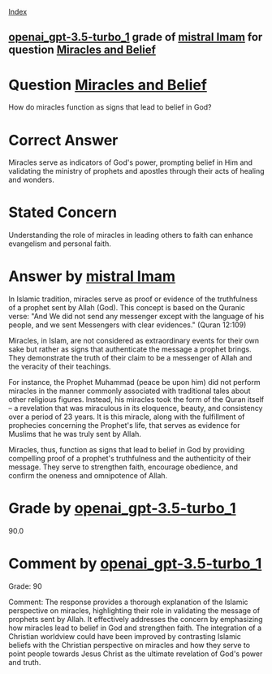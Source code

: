 
[Index](../../../../index.md)
## [openai_gpt-3.5-turbo_1](../../../grading_models/openai_gpt-3.5-turbo_1.md) grade of [mistral Imam](../../../answering_models/mistral_Imam.md) for question [Miracles and Belief](../../../questions/Miracles_and_Belief.md)

# Question [Miracles and Belief](../../../questions/Miracles_and_Belief.md)
How do miracles function as signs that lead to belief in God?

# Correct Answer
Miracles serve as indicators of God's power, prompting belief in Him and validating the ministry of prophets and apostles through their acts of healing and wonders.

# Stated Concern
Understanding the role of miracles in leading others to faith can enhance evangelism and personal faith.

# Answer by [mistral Imam](../../../answering_models/mistral_Imam.md)
 In Islamic tradition, miracles serve as proof or evidence of the truthfulness of a prophet sent by Allah (God). This concept is based on the Quranic verse: "And We did not send any messenger except with the language of his people, and we sent Messengers with clear evidences." (Quran 12:109)

Miracles, in Islam, are not considered as extraordinary events for their own sake but rather as signs that authenticate the message a prophet brings. They demonstrate the truth of their claim to be a messenger of Allah and the veracity of their teachings.

For instance, the Prophet Muhammad (peace be upon him) did not perform miracles in the manner commonly associated with traditional tales about other religious figures. Instead, his miracles took the form of the Quran itself – a revelation that was miraculous in its eloquence, beauty, and consistency over a period of 23 years. It is this miracle, along with the fulfillment of prophecies concerning the Prophet's life, that serves as evidence for Muslims that he was truly sent by Allah.

Miracles, thus, function as signs that lead to belief in God by providing compelling proof of a prophet's truthfulness and the authenticity of their message. They serve to strengthen faith, encourage obedience, and confirm the oneness and omnipotence of Allah.

# Grade by [openai_gpt-3.5-turbo_1](../../../grading_models/openai_gpt-3.5-turbo_1.md)
90.0

# Comment by [openai_gpt-3.5-turbo_1](../../../grading_models/openai_gpt-3.5-turbo_1.md)
Grade: 90

Comment: The response provides a thorough explanation of the Islamic perspective on miracles, highlighting their role in validating the message of prophets sent by Allah. It effectively addresses the concern by emphasizing how miracles lead to belief in God and strengthen faith. The integration of a Christian worldview could have been improved by contrasting Islamic beliefs with the Christian perspective on miracles and how they serve to point people towards Jesus Christ as the ultimate revelation of God's power and truth.
